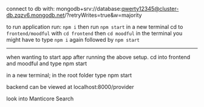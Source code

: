 connect to db with:
mongodb+srv://database:qwerty12345@cluster-db.zqzv6.mongodb.net/?retryWrites=true&w=majority

to run application run: `npm i`
then run `npm start`
in a new terminal cd to `frontend/moodful` with `cd frontend` then `cd moodful`
in the terminal you might have to type `npm i` again
followed by `npm start`

---

when wanting to start app after running the above setup. cd into frontend and moodful and type npm start

in a new terminal; in the root folder type npm start

backend can be viewed at localhost:8000/provider

look into Manticore Search
